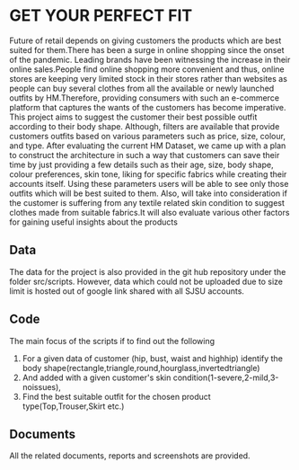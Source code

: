 # GET YOUR PERFECT FIT
Future of retail depends on giving customers the products which are best suited for them.There has been a
surge in online shopping since the onset of the pandemic. Leading brands have been witnessing the increase in their
online sales.People find online shopping more convenient and thus, online stores are keeping very limited stock in their
stores rather than websites as people can buy several clothes from all the available or newly launched outfits by
HM.Therefore, providing consumers with such an e-commerce platform that captures the wants of the customers has
become imperative. This project aims to suggest the customer their best possible outfit according to their body shape.
Although, filters are available that provide customers outfits based on various parameters such as price, size, colour,
and type. After evaluating the current HM Dataset, we came up with a plan to construct the architecture in such a way
that customers can save their time by just providing a few details such as their age, size, body shape, colour
preferences, skin tone, liking for specific fabrics while creating their accounts itself. Using these parameters users will be
able to see only those outfits which will be best suited to them. Also, will take into consideration if the customer is
suffering from any textile related skin condition to suggest clothes made from suitable fabrics.It will also evaluate various
other factors for gaining useful insights about the products

## Data
The data for the project is also provided in the git hub repository under the folder src/scripts. However, data which could not be uploaded due to size limit is hosted out of google link shared with all SJSU accounts. 

## Code
The main focus of the scripts if to find out the following 
1) For a given data of customer (hip, bust, waist and highhip) identify the body shape(rectangle,triangle,round,hourglass,invertedtriangle) 
2) And added with a given customer's skin condition(1-severe,2-mild,3-noissues),
3) Find the best suitable outfit for the chosen product type(Top,Trouser,Skirt etc.)

## Documents
All the related documents, reports and screenshots are provided.




